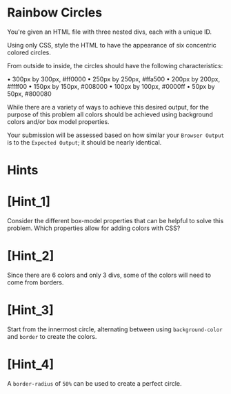 # Rainbow Circles

You're given an HTML file with three nested divs, each with a unique ID.

Using only CSS, style the HTML to have the appearance of six concentric
colored circles.

From outside to inside, the circles should have the following characteristics:

  • 300px by 300px, #ff0000
  • 250px by 250px, #ffa500
  • 200px by 200px, #ffff00
  • 150px by 150px, #008000
  • 100px by 100px, #0000ff
  • 50px by 50px, #800080

While there are a variety of ways to achieve this desired output, for the purpose 
of this problem all colors should be achieved using background colors and/or box 
model properties.

Your submission will be assessed based on how similar your `Browser Output` is to 
the `Expected Output`; it should be nearly identical.

# Hints

# [Hint_1]
Consider the different box-model properties that can be helpful to solve this problem. Which properties allow for adding colors with CSS?

# [Hint_2]
Since there are 6 colors and only 3 divs, some of the colors will need to come from borders.

# [Hint_3]
Start from the innermost circle, alternating between using `background-color` and 
`border` to create the colors.

# [Hint_4]
A `border-radius` of `50%` can be used to create a perfect circle. 
